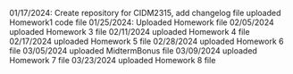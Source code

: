 01/17/2024: Create repository for CIDM2315, add changelog file
uploaded Homework1 code file
01/25/2024: Uploaded Homework file 
02/05/2024 uploaded Homework 3 file
02/11/2024 uploaded Homework 4 file
02/17/2024 uploaded Homework 5 file
02/28/2024 uploaded Homework 6 file 
03/05/2024 uploaded MidtermBonus file
03/09/2024 uploaded Homework 7 file
03/23/2024 uploaded Homework 8 file

